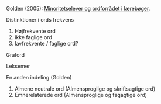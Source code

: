Golden (2005): [Minoritetselever og ordforrådet i lærebøger](https://gupea.ub.gu.se/bitstream/handle/2077/20797/gupea_2077_20797_1.pdf?sequence=1&isAllowed=y).

Distinktioner i ords frekvens

1. Højfrekvente ord
2. ikke faglige ord
3. lavfrekvente / faglige ord?


Graford

Leksemer 


En anden indeling (Golden)
1. Almene neutrale ord (Almensproglige og skriftsagtige ord)
2. Emnerelaterede ord (Almensproglige og fagagtige ord)


